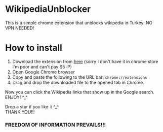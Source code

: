# WikipediaUnblocker
This is a simple chrome extension that unblocks wikipedia in Turkey. NO VPN NEEDED!

# How to install
1.  Download the extension from <a href="http://erin.avllazagaj.ug.bilkent.edu.tr/wikipediaunblocker/wikiunblocker.crx">here</a> (sorry I don't have it in chrome store I'm poor and can't pay $5 :P)
2.  Open Google Chrome browser
3.  Copy and paste the following to the URL bar: `chrome://extensions`
4.  Drag and drop the downloaded file to the opened tab in Chrome.

Now you can click the Wikipedia links that show up in the Google search. ENJOY! ^_^

Drop a star if you like it ^_^ 
<br>THANK YOU!!!

### FREEDOM OF INFORMATION PREVAILS!!! 
